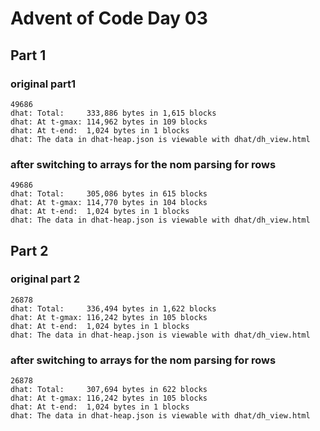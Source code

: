 # Advent of Code Day 03

## Part 1

### original part1

```
49686
dhat: Total:     333,886 bytes in 1,615 blocks
dhat: At t-gmax: 114,962 bytes in 109 blocks
dhat: At t-end:  1,024 bytes in 1 blocks
dhat: The data in dhat-heap.json is viewable with dhat/dh_view.html
```

### after switching to arrays for the nom parsing for rows

```
49686
dhat: Total:     305,086 bytes in 615 blocks
dhat: At t-gmax: 114,770 bytes in 104 blocks
dhat: At t-end:  1,024 bytes in 1 blocks
dhat: The data in dhat-heap.json is viewable with dhat/dh_view.html
```

## Part 2

### original part 2

```
26878
dhat: Total:     336,494 bytes in 1,622 blocks
dhat: At t-gmax: 116,242 bytes in 105 blocks
dhat: At t-end:  1,024 bytes in 1 blocks
dhat: The data in dhat-heap.json is viewable with dhat/dh_view.html
```

### after switching to arrays for the nom parsing for rows

```
26878
dhat: Total:     307,694 bytes in 622 blocks
dhat: At t-gmax: 116,242 bytes in 105 blocks
dhat: At t-end:  1,024 bytes in 1 blocks
dhat: The data in dhat-heap.json is viewable with dhat/dh_view.html
```
